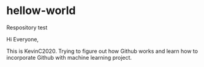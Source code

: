 # hellow-world
Respository test

Hi Everyone,

This is KevinC2020. Trying to figure out how Github works and learn how to incorporate Github with machine learning project.

